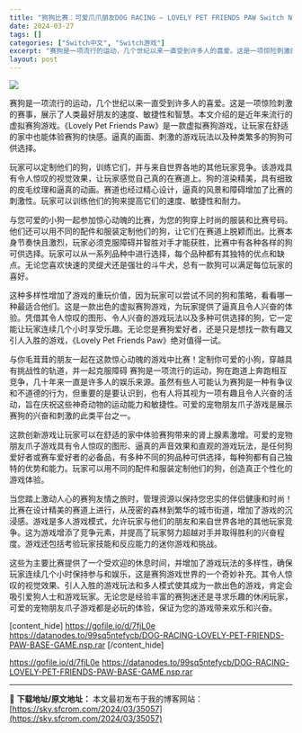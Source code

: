 ```yaml
---
title: "狗狗比赛：可爱爪爪朋友DOG RACING – LOVELY PET FRIENDS PAW Switch NSP英文 968M"
date: 2024-03-27
tags: []
categories: ["Switch中文", "Switch游戏"]
excerpt: "赛狗是一项流行的运动，几个世纪以来一直受到许多人的喜爱。这是一项惊险刺激的赛事，展示了人类最好朋友的速度、敏捷性和智慧。本文介绍的是近年来流行的虚拟赛狗游戏。《Lovely Pet Friends Paw》是一款虚拟赛狗游戏，让玩家在舒适的家中也能体验赛狗的快感。逼真的画面、刺激的游戏玩法以及种类繁&hellip;"
layout: post
---
```


<img class="aligncenter" src="https://sky.sfcrom.com/wp-content/uploads/2024/03/20240329081326-53e37.jpeg" />

赛狗是一项流行的运动，几个世纪以来一直受到许多人的喜爱。这是一项惊险刺激的赛事，展示了人类最好朋友的速度、敏捷性和智慧。本文介绍的是近年来流行的虚拟赛狗游戏。《Lovely Pet Friends Paw》是一款虚拟赛狗游戏，让玩家在舒适的家中也能体验赛狗的快感。逼真的画面、刺激的游戏玩法以及种类繁多的狗狗可供选择。

玩家可以定制他们的狗，训练它们，并与来自世界各地的其他玩家竞争。该游戏具有令人惊叹的视觉效果，让玩家感觉自己真的在赛道上。狗的渲染精美，具有细致的皮毛纹理和逼真的动画。赛道也经过精心设计，逼真的风景和障碍增加了比赛的刺激性。玩家可以训练他们的狗来提高它们的速度、敏捷性和耐力。

与您可爱的小狗一起参加惊心动魄的比赛，为您的狗穿上时尚的服装和比赛号码。
他们还可以用不同的配件和服装定制他们的狗，让它们在赛道上脱颖而出。比赛本身节奏快且激烈，玩家必须克服障碍并智胜对手才能获胜，比赛中有各种各样的狗可供选择。玩家可以从一系列品种中进行选择，每个品种都有其独特的优点和缺点。无论您喜欢快速的灵缇犬还是强壮的斗牛犬，总有一款狗可以满足每位玩家的喜好。

这种多样性增加了游戏的重玩价值，因为玩家可以尝试不同的狗和策略，看看哪一种最适合他们。这是一款出色的虚拟赛狗游戏，为玩家提供了逼真且令人兴奋的体验。凭借其令人惊叹的图形、令人兴奋的游戏玩法以及多种可供选择的狗，它一定能让玩家连续几个小时享受乐趣。无论您是赛狗爱好者，还是只是想找一款有趣又引人入胜的游戏，《Lovely Pet Friends Paw》绝对值得一试。

与你毛茸茸的朋友一起在这款惊心动魄的游戏中比赛！定制你可爱的小狗，穿越具有挑战性的轨道，并一起克服障碍
赛狗是一项流行的运动，狗在跑道上奔跑相互竞争，几十年来一直是许多人的娱乐来源。虽然有些人可能认为赛狗是一种有争议和不道德的行为，但重要的是要认识到，也有人将其视为一项有趣且令人兴奋的活动，旨在庆祝这些神奇动物的运动能力和敏捷性。可爱的宠物朋友爪子游戏是展示赛狗的兴奋和刺激的此类平台之一。

这款创新游戏让玩家可以在舒适的家中体验赛狗带来的肾上腺素激增。可爱的宠物朋友爪子游戏具有令人惊叹的图形、逼真的声音效果和直观的游戏玩法，是任何狗爱好者或赛车爱好者的必备品，有多种不同的狗品种可供选择，每种狗都有自己独特的优势和能力。玩家可以用不同的配件和服装定制他们的狗，创造真正个性化的游戏体验。

当您踏上激动人心的赛狗友情之旅时，管理资源以保持您忠实的伴侣健康和时尚！
比赛在设计精美的赛道上进行，从茂密的森林到繁华的城市街道，增加了游戏的沉浸感。游戏是多人游戏模式，允许玩家与他们的朋友和来自世界各地的其他玩家竞争。这为游戏增添了竞争元素，并提高了玩家努力超越对手并取得胜利的兴奋程度。游戏还包括考验玩家技能和反应能力的迷你游戏和挑战。

这些为主要比赛提供了一个受欢迎的休息时间，并增加了游戏玩法的多样性，确保玩家连续几个小时保持参与和娱乐，这是赛狗游戏世界的一个奇妙补充。其令人惊叹的视觉效果、引人入胜的游戏玩法和多人模式使其成为一款出色的游戏，肯定会吸引爱狗人士和游戏玩家。无论您是经验丰富的赛狗迷还是寻求乐趣的休闲玩家，可爱的宠物朋友爪子游戏都是必玩的体验，保证为您的游戏带来欢乐和兴奋。

[content_hide]
https://gofile.io/d/7fjL0e
https://datanodes.to/99sq5ntefycb/DOG-RACING-LOVELY-PET-FRIENDS-PAW-BASE-GAME.nsp.rar
[/content_hide]

<!--wechatfans start-->
https://gofile.io/d/7fjL0e
https://datanodes.to/99sq5ntefycb/DOG-RACING-LOVELY-PET-FRIENDS-PAW-BASE-GAME.nsp.rar
<!--wechatfans end-->

---
📖 **下载地址/原文地址：** 本文最初发布于我的博客网站：[https://sky.sfcrom.com/2024/03/35057](https://sky.sfcrom.com/2024/03/35057)
